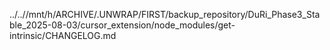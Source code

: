 ../..//mnt/h/ARCHIVE/.UNWRAP/FIRST/backup_repository/DuRi_Phase3_Stable_2025-08-03/cursor_extension/node_modules/get-intrinsic/CHANGELOG.md